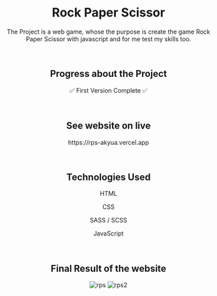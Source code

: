 <h1 align="center"> Rock Paper Scissor </h1>

<p align="center"> The Project is a web game, whose the purpose is create the game Rock Paper Scissor with javascript and for me test my skills too. </p>

<br>

<h2 align="center"> Progress about the Project </h2>
<p align="center"> ✅ First Version Complete ✅ </p>

<br>

<h2 align="center"> See website on live </h2>
<p align="center"> https://rps-akyua.vercel.app </p>

<br>

<h2 align="center"> Technologies Used </h2>

<p align="center"> HTML </p>
<p align="center"> CSS </p>
<p align="center"> SASS / SCSS </p>
<p align="center"> JavaScript </p>

<br>

<h2 align="center"> Final Result of the website </h2>

<div align="center">

![rps](https://user-images.githubusercontent.com/75745796/230202291-a6dfcc5a-7c34-4699-bf19-969b55e0cda6.png)
![rps2](https://user-images.githubusercontent.com/75745796/230202299-79c2d9de-a29f-430e-be79-8cb1ebb30309.png)

</div>
